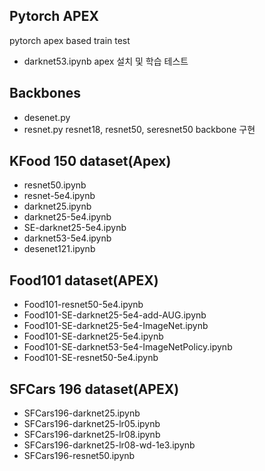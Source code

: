 

## Pytorch APEX 

pytorch apex based train test

- darknet53.ipynb
  apex 설치 및 학습 테스트 

## Backbones
- desenet.py 
- resnet.py
  resnet18, resnet50, seresnet50 backbone 구현

## KFood 150 dataset(Apex)
- resnet50.ipynb
- resnet-5e4.ipynb
- darknet25.ipynb 
- darknet25-5e4.ipynb
- SE-darknet25-5e4.ipynb
- darknet53-5e4.ipynb
- desenet121.ipynb

## Food101 dataset(APEX)
- Food101-resnet50-5e4.ipynb
- Food101-SE-darknet25-5e4-add-AUG.ipynb
- Food101-SE-darknet25-5e4-ImageNet.ipynb
- Food101-SE-darknet25-5e4.ipynb
- Food101-SE-darknet53-5e4-ImageNetPolicy.ipynb
- Food101-SE-resnet50-5e4.ipynb

## SFCars 196 dataset(APEX)
- SFCars196-darknet25.ipynb
- SFCars196-darknet25-lr05.ipynb
- SFCars196-darknet25-lr08.ipynb
- SFCars196-darknet25-lr08-wd-1e3.ipynb
- SFCars196-resnet50.ipynb
